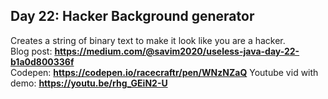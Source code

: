 ## Day 22: Hacker Background generator
Creates a string of binary text to make it look like you are a hacker.    
Blog post: **<https://medium.com/@savim2020/useless-java-day-22-b1a0d800336f>**    
Codepen: **<https://codepen.io/racecraftr/pen/WNzNZaQ>**
Youtube vid with demo: **<https://youtu.be/rhg_GEiN2-U>**
